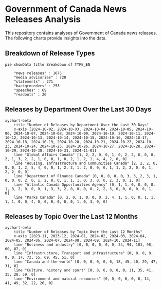 # Government of Canada News Releases Analysis

This repository contains analyses of Government of Canada news releases. The following charts provide insights into the data.

## Breakdown of Release Types

```mermaid
pie showData title Breakdown of TYPE_EN

    "news releases" : 1675
    "media advisories" : 728
    "statements" : 271
    "backgrounders" : 253
    "speeches" : 69
    "readouts" : 26
```

## Releases by Department Over the Last 30 Days

```mermaid
xychart-beta
    title "Number of Releases by Department Over the Last 30 Days"
    x-axis [2024-10-02, 2024-10-03, 2024-10-04, 2024-10-05, 2024-10-06, 2024-10-07, 2024-10-08, 2024-10-09, 2024-10-10, 2024-10-11, 2024-10-12, 2024-10-13, 2024-10-14, 2024-10-15, 2024-10-16, 2024-10-17, 2024-10-18, 2024-10-19, 2024-10-20, 2024-10-21, 2024-10-22, 2024-10-23, 2024-10-24, 2024-10-25, 2024-10-26, 2024-10-27, 2024-10-28, 2024-10-29, 2024-10-30, 2024-10-31, 2024-11-01]
    line "Global Affairs Canada" [1, 2, 2, 0, 0, 1, 0, 2, 2, 0, 0, 0, 2, 1, 3, 2, 2, 1, 0, 0, 1, 0, 2, 1, 2, 1, 4, 4, 2, 0, 0]
    line "Housing, Infrastructure and Communities Canada" [2, 2, 2, 0, 0, 0, 1, 2, 5, 4, 0, 0, 1, 2, 3, 1, 2, 0, 0, 0, 1, 1, 2, 2, 0, 0, 1, 2, 2, 0, 0]
    line "Department of Finance Canada" [0, 0, 0, 0, 0, 3, 3, 2, 3, 1, 0, 0, 0, 2, 0, 1, 2, 0, 0, 1, 1, 1, 0, 3, 0, 0, 2, 3, 0, 1, 0]
    line "Atlantic Canada Opportunities Agency" [0, 1, 1, 0, 0, 0, 0, 1, 3, 2, 0, 0, 0, 1, 3, 3, 2, 0, 0, 0, 0, 2, 2, 3, 0, 0, 0, 0, 0, 1, 0]
    line "Parks Canada" [0, 2, 0, 1, 0, 0, 0, 2, 4, 1, 1, 0, 0, 1, 1, 1, 1, 0, 0, 4, 0, 0, 0, 0, 0, 0, 1, 0, 3, 0, 0]
```

## Releases by Topic Over the Last 12 Months

```mermaid
xychart-beta
    title "Number of Releases by Topic Over the Last 12 Months"
    x-axis [2023-11, 2023-12, 2024-01, 2024-02, 2024-03, 2024-04, 2024-05, 2024-06, 2024-07, 2024-08, 2024-09, 2024-10, 2024-11]
    line "Business and industry" [0, 0, 0, 0, 0, 0, 34, 94, 101, 98, 60, 87, 0]
    line "Infrastructure, Transport and infrastructure" [0, 0, 0, 0, 0, 0, 17, 73, 55, 69, 45, 51, 0]
    line "Canada and the world" [0, 0, 0, 0, 0, 0, 18, 45, 40, 29, 47, 31, 0]
    line "Culture, history and sport" [0, 0, 0, 0, 0, 0, 11, 35, 41, 35, 28, 59, 0]
    line "Environment and natural resources" [0, 0, 0, 0, 0, 0, 14, 41, 49, 32, 22, 26, 0]
```

